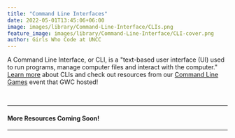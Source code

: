 ```yaml
---
title: "Command Line Interfaces"
date: 2022-05-01T13:45:06+06:00
image: images/library/Command-Line-Interface/CLIs.png
feature_image: images/library/Command-Line-Interface/CLI-cover.png
author: Girls Who Code at UNCC
---
```


A Command Line Interface, or CLI, is a "text-based user interface (UI) used to run programs, manage computer files and interact with the computer." [Learn more](https://www.techtarget.com/searchwindowsserver/definition/command-line-interface-CLI) about CLIs and check out resources from our [Command Line Games](https://docs.google.com/document/d/1fUOufYgRbcGCmlwe0PDt1L7SaFI-rOlK-KjRlsTU5cs/edit?usp=sharing) event that GWC hosted!

&nbsp;

---
#### More Resources Coming Soon!

---